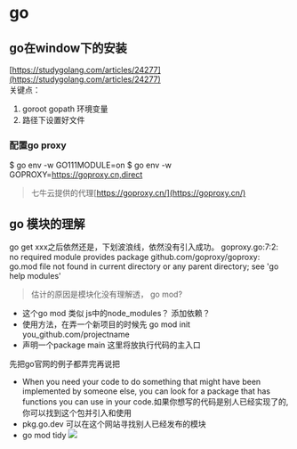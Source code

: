 # go


## go在window下的安装
[https://studygolang.com/articles/24277](https://studygolang.com/articles/24277)    
关键点： 
1. goroot gopath 环境变量
2. 路径下设置好文件

### 配置go proxy
$ go env -w GO111MODULE=on
$ go env -w GOPROXY=https://goproxy.cn,direct
>  七牛云提供的代理[https://goproxy.cn/](https://goproxy.cn/)



## go 模块的理解
go get xxx之后依然还是，下划波浪线，依然没有引入成功。
goproxy.go:7:2: no required module provides package github.com/goproxy/goproxy: go.mod file not found in current directory or any parent directory; see 'go help modules'
>  估计的原因是模块化没有理解透，  go mod?
- 这个go mod 类似 js中的node_modules？ 添加依赖？
- 使用方法，在弄一个新项目的时候先   go mod init you_github.com/projectname
- 声明一个package main  这里将放执行代码的主入口

先把go官网的例子都弄完再说把
- When you need your code to do something that might have been implemented by someone else, you can look for a package that has functions you can use in your code.如果你想写的代码是别人已经实现了的,你可以找到这个包并引入和使用
- pkg.go.dev 可以在这个网站寻找别人已经发布的模块
- go mod tidy 
  ![](C:\Users\qq231\Pictures\md_img)